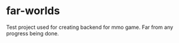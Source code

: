 # far-worlds

Test project used for creating backend for mmo game. Far from any progress being done.
